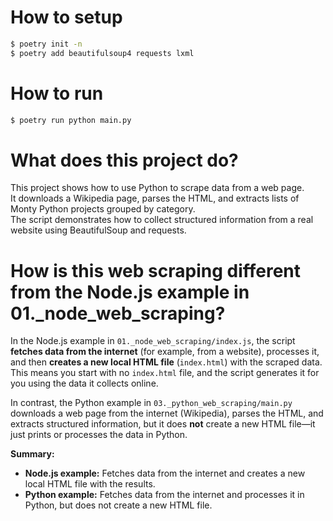# How to setup

```bash
$ poetry init -n
$ poetry add beautifulsoup4 requests lxml
```

# How to run

```bash
$ poetry run python main.py
```

# What does this project do?

This project shows how to use Python to scrape data from a web page.  
It downloads a Wikipedia page, parses the HTML, and extracts lists of Monty Python projects grouped by category.  
The script demonstrates how to collect structured information from a real website using BeautifulSoup and requests.

# How is this web scraping different from the Node.js example in 01._node_web_scraping?

In the Node.js example in `01._node_web_scraping/index.js`, the script **fetches data from the internet** (for example, from a website), processes it, and then **creates a new local HTML file** (`index.html`) with the scraped data. This means you start with no `index.html` file, and the script generates it for you using the data it collects online.

In contrast, the Python example in `03._python_web_scraping/main.py` downloads a web page from the internet (Wikipedia), parses the HTML, and extracts structured information, but it does **not** create a new HTML file—it just prints or processes the data in Python.

**Summary:**  
- **Node.js example:** Fetches data from the internet and creates a new local HTML file with the results.
- **Python example:** Fetches data from the internet and processes it in Python, but does not create a new HTML file.